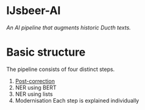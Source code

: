 IJsbeer-AI
==========

*An AI pipeline that augments historic Ducth texts.*

# Basic structure
The pipeline consists of four distinct steps.
1. [Post-correction](post-correction.md)
1. NER using BERT
1. NER using lists
1. Modernisation
Each step is explained individually 

